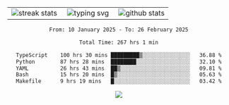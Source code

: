<div align="center">
  <table style="border: none;" border="0" cellspacing="0" cellpadding="0">
    <tr>
      <td align="center" width="33%">
        <img src="https://github-readme-streak-stats.herokuapp.com/?user=kurtismassey&theme=tokyonight&hide_border=true" alt="streak stats" />
      </td>
      <td align="center" width="33%">
        <img src="https://readme-typing-svg.herokuapp.com/?font=Fira+Code&weight=600&size=15&duration=4000&pause=1000&color=00FF00&center=true&vCenter=true&random=false&width=150&lines=Hey%2C+I%27m+Kurtis!" alt="typing svg" />
      </td>
      <td align="center" width="33%">
        <img src="https://github-readme-stats.vercel.app/api?username=kurtismassey&show_icons=true&theme=tokyonight&hide_title=true" alt="github stats" />
      </td>
    </tr>
  </table>
</div>
<div align="center">

<!--START_SECTION:waka-->

```txt
From: 10 January 2025 - To: 26 February 2025

Total Time: 267 hrs 1 min

TypeScript    100 hrs 30 mins █████████▒░░░░░░░░░░░░░░░   36.88 %
Python        87 hrs 28 mins  ████████░░░░░░░░░░░░░░░░░   32.10 %
YAML          26 hrs 43 mins  ██▒░░░░░░░░░░░░░░░░░░░░░░   09.81 %
Bash          15 hrs 20 mins  █▒░░░░░░░░░░░░░░░░░░░░░░░   05.63 %
Makefile      9 hrs 19 mins   █░░░░░░░░░░░░░░░░░░░░░░░░   03.42 %
```

<!--END_SECTION:waka-->

  <img src="https://github-readme-activity-graph.vercel.app/graph?username=kurtismassey&theme=tokyo-night&hide_border=true&custom_title=Contribution%20Graph" />

</div>